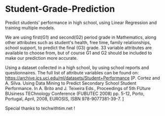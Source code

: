 # Student-Grade-Prediction
Predict students' performance in high school, using Linear Regression and training multiple models.

We are using first(G1) and second(G2) period grade in Mathematics, along other attributes such as student's health, free time, family relationships, school support, to predict the final (G3) grade. 33 variable attributes are available to choose from, but of course G1 and G2 should be included to make our prediction more accurate. 

Using a dataset collected in a high school, by using school reports and questionnaires.
The full list of attribute variables can be found on: https://archive.ics.uci.edu/ml/datasets/Student+Performance
[P. Cortez and A. Silva. Using Data Mining to Predict Secondary School Student Performance. In A. Brito and J. Teixeira Eds., Proceedings of 5th FUture BUsiness TEChnology Conference (FUBUTEC 2008) pp. 5-12, Porto, Portugal, April, 2008, EUROSIS, ISBN 978-9077381-39-7. ]

Special thanks to techwithtim.net !
